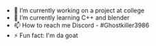 

- 🔭 I’m currently working on a project at college
- 🌱 I’m currently learning C++ and blender
- 📫 How to reach me Discord - #Ghostkiller3986
- ⚡ Fun fact: I'm da goat 

